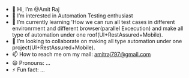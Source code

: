 - 👋 Hi, I’m @Amit Raj
- 👀 I’m interested in Automation Testing enthusiast
- 🌱 I’m currently learning 'How we can run all test cases in different environrment and different browser(parallel Excecution) and make all type of automation under one roof(UI+RestAssured+Mobile).
- 💞️ I’m looking to collaborate on making all type automation under one project(UI+RestAssured+Mobile).
- 📫 How to reach me om my mail: amitraj797@gmail.com
- 😄 Pronouns: ...
- ⚡ Fun fact: ...

<!---
Amitraj797/Amitraj797 is a ✨ special ✨ repository because its `README.md` (this file) appears on your GitHub profile.
You can click the Preview link to take a look at your changes.
--->
